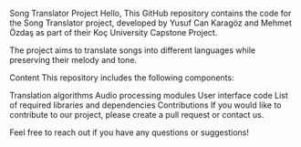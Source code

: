 Song Translator Project
Hello,
This GitHub repository contains the code for the Song Translator project, developed by Yusuf Can Karagöz and Mehmet Özdaş as part of their Koç University Capstone Project.

The project aims to translate songs into different languages while preserving their melody and tone.

Content
This repository includes the following components:

Translation algorithms
Audio processing modules
User interface code
List of required libraries and dependencies
Contributions
If you would like to contribute to our project, please create a pull request or contact us.

Feel free to reach out if you have any questions or suggestions!
